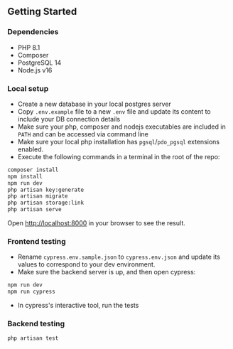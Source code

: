 ## Getting Started

### Dependencies

- PHP 8.1
- Composer
- PostgreSQL 14
- Node.js v16

### Local setup

- Create a new database in your local postgres server
- Copy `.env.example` file to a new `.env` file and update its content to include your DB connection details
- Make sure your php, composer and nodejs executables are included in `PATH` and can be accessed via command line
- Make sure your local php installation has `pgsql`/`pdo_pgsql` extensions enabled.
- Execute the following commands in a terminal in the root of the repo:

```bash
composer install
npm install
npm run dev
php artisan key:generate
php artisan migrate
php artisan storage:link
php artisan serve
```

Open [http://localhost:8000](http://localhost:8000) in your browser to see the result.

### Frontend testing

- Rename `cypress.env.sample.json` to `cypress.env.json` and update its values to correspond to your dev environment.
- Make sure the backend server is up, and then open cypress:

```bash
npm run dev
npm run cypress
```

- In cypress's interactive tool, run the tests

### Backend testing

```bash
php artisan test
```

